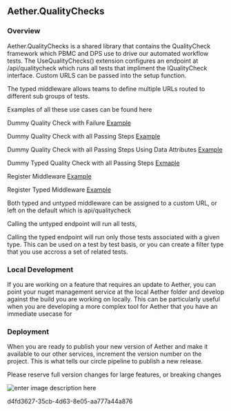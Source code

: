 ﻿## Aether.QualityChecks


### Overview

Aether.QualityChecks is a shared library that contains the QualityCheck framework which PBMC and DPS use to drive our automated workflow tests.  The UseQualityChecks() extension configures an endpoint at /api/qualitycheck which runs all tests that impliment the IQualityCheck interface.  Custom URLS can be passed into the setup function.  

The typed middleware allows teams to define multiple URLs routed to different sub groups of tests.

Examples of all these use cases can be found here

Dummy Quality Check with Failure [Example](https://git.rockfin.com/DataServices/Aether.QualityChecks/blob/master/SmokeAndMirrors/QualityChecks/DummyQualityCheckFail.cs)

Dummy Quality Check with all Passing Steps [Example](https://git.rockfin.com/DataServices/Aether.QualityChecks/blob/master/SmokeAndMirrors/QualityChecks/DummyQualityCheckPass.cs)

Dummy Quality Check with all Passing Steps Using Data Attributes [Example](https://git.rockfin.com/DataServices/Aether.QualityChecks/blob/master/SmokeAndMirrors/QualityChecks/DummyQualityCheckPassWithDataSteps.cs)

Dummy Typed Quality Check with all Passing Steps [Exmaple](https://git.rockfin.com/DataServices/Aether.QualityChecks/blob/master/SmokeAndMirrors/QualityChecks/DummyTypedQualityCheckPass.cs)

Register Middleware [Example](https://git.rockfin.com/DataServices/Aether.QualityChecks/blob/6b5c8030ede1b58b7e007c2e71a48a6d8f676b4d/SmokeAndMirrors/Startup.cs#L48)

Register Typed Middleware [Example](https://git.rockfin.com/DataServices/Aether.QualityChecks/blob/6b5c8030ede1b58b7e007c2e71a48a6d8f676b4d/SmokeAndMirrors/Startup.cs#L49)


Both typed and untyped middleware can be assigned to a custom URL, or left on the default which is api/qualitycheck

Calling the untyped endpoint will run all tests, 

Calling the typed endpoint will run only those tests associated with a given type.  This can be used on a test by test basis, or you can create a filter type that you use accross a set of related tests. 

### Local Development
If you are working on a feature that requires an update to Aether, you can point your nuget management service at the local Aether folder and develop against the build you are working on locally.  This can be particularly useful when you are developing a more complex tool for Aether that you have an immediate usecase for

### Deployment
When you are ready to publish your new version of Aether and make it available to our other services, increment the version number on the project.  This is what tells our circle pipeline to publish a new release.  

Please reserve full version changes for large features, or breaking changes

![enter image description here](https://git.rockfin.com/DataServices/Aether/blob/master/Aether.png)

d4fd3627-35cb-4d63-8e05-aa777a44a876

